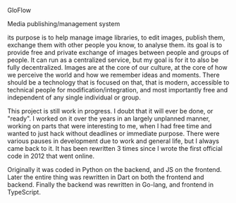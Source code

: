 



GloFlow



Media publishing/management system

its purpose is to help manage image libraries, to edit images, publish them, exchange them with other people you know, to analyse them. 
its goal is to provide free and private exchange of images between people and groups of people. It can run as a centralized service, but my goal is for it to also be fully decentralized. 
Images are at the core of our culture, at the core of how we perceive the world and how we remember ideas and moments. There should be a technology that is focused on that, that is modern, accessible to technical people for modification/integration, and most importantly free and independent of any single individual or group.

This project is still work in progress. I doubt that it will ever be done, or "ready". I worked on it over the years in an largely unplanned manner, working on parts that were interesting to me, when I had free time and wanted to just hack without deadlines or immediate purpose. There were various pauses in development due to work and general life, but I always came back to it. 
It has been rewritten 3 times since I wrote the first official code in 2012 that went online. 

Originally it was coded in Python on the backend, and JS on the frontend. Later the entire thing was rewritten in Dart on both the frontend and backend. Finally the backend was rewritten in Go-lang, and frontend in TypeScript. 





